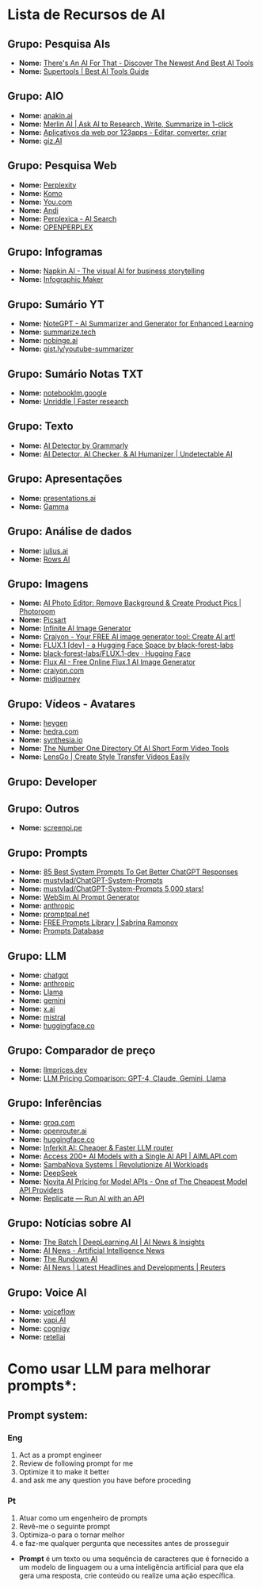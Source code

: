 # Lista de Recursos de AI

## Grupo: Pesquisa AIs
- **Nome:** [There's An AI For That - Discover The Newest And Best AI Tools](https://free.theresanaiforthat.com/)
- **Nome:** [Supertools | Best AI Tools Guide](https://supertools.therundown.ai/)

## Grupo: AIO
- **Nome:** [anakin.ai](https://anakin.ai/)
- **Nome:** [Merlin AI | Ask AI to Research, Write, Summarize in 1-click](https://www.getmerlin.in/)
- **Nome:** [Aplicativos da web por 123apps - Editar, converter, criar](https://123apps.com/pt/)
- **Nome:** [giz.AI](https://www.giz.ai)

## Grupo: Pesquisa Web
- **Nome:** [Perplexity](https://www.perplexity.ai/)
- **Nome:** [Komo](https://komo.ai/)
- **Nome:** [You.com](https://you.com/)
- **Nome:** [Andi](https://andisearch.com/)
- **Nome:** [Perplexica - AI Search](https://perplexica.io/)
- **Nome:** [OPENPERPLEX](https://openperplex.com/)

## Grupo: Infogramas
- **Nome:** [Napkin AI - The visual AI for business storytelling](https://www.napkin.ai/)
- **Nome:** [Infographic Maker](https://piktochart.com/)

## Grupo: Sumário YT
- **Nome:** [NoteGPT - AI Summarizer and Generator for Enhanced Learning](https://notegpt.io/)
- **Nome:** [summarize.tech](https://www.summarize.tech/)
- **Nome:** [nobinge.ai](https://nobinge.ai/)
- **Nome:** [gist.ly/youtube-summarizer](https://gist.ly/youtube-summarizer)

## Grupo: Sumário Notas TXT
- **Nome:** [notebooklm.google](https://notebooklm.google/)
- **Nome:** [Unriddle | Faster research](https://www.unriddle.ai/)

## Grupo: Texto
- **Nome:** [AI Detector by Grammarly](https://www.grammarly.com/ai-detector)
- **Nome:** [AI Detector, AI Checker, & AI Humanizer | Undetectable AI](https://undetectable.ai/)

## Grupo: Apresentações
- **Nome:** [presentations.ai](https://www.presentations.ai/)
- **Nome:** [Gamma](https://gamma.app/)

## Grupo: Análise de dados
- **Nome:** [julius.ai](https://julius.ai/)
- **Nome:** [Rows AI](https://rows.com/ai)

## Grupo: Imagens
- **Nome:** [AI Photo Editor: Remove Background & Create Product Pics | Photoroom](https://www.photoroom.com/)
- **Nome:** [Picsart](https://picsart.com/)
- **Nome:** [Infinite AI Image Generator](https://websim.ai/c/iDr1gCvon4TYIfwTO)
- **Nome:** [Craiyon - Your FREE AI image generator tool: Create AI art!](https://www.craiyon.com/)
- **Nome:** [FLUX.1 [dev] - a Hugging Face Space by black-forest-labs](https://huggingface.co/spaces/black-forest-labs/FLUX.1-dev)
- **Nome:** [black-forest-labs/FLUX.1-dev · Hugging Face](https://huggingface.co/black-forest-labs/FLUX.1-dev)
- **Nome:** [Flux AI - Free Online Flux.1 AI Image Generator](https://flux1.ai/)
- **Nome:** [craiyon.com](https://www.craiyon.com/)
- **Nome:** [midjourney](https://www.midjourney.com/)

## Grupo: Vídeos - Avatares
- **Nome:** [heygen](https://www.heygen.com/)
- **Nome:** [hedra.com](https://www.hedra.com/)
- **Nome:** [synthesia.io](https://www.synthesia.io/)
- **Nome:** [The Number One Directory Of AI Short Form Video Tools](https://www.shortimize.com/ai-video-tools)
- **Nome:** [LensGo | Create Style Transfer Videos Easily](https://lensgo.ai/)

## Grupo: Developer

## Grupo: Outros
- **Nome:** [screenpi.pe](https://screenpi.pe/)

## Grupo: Prompts
- **Nome:** [85 Best System Prompts To Get Better ChatGPT Responses](https://www.greataiprompts.com/prompts/best-system-prompts-for-chatgpt/)
- **Nome:** [mustvlad/ChatGPT-System-Prompts](https://github.com/mustvlad/ChatGPT-System-Prompts)
- **Nome:** [mustvlad/ChatGPT-System-Prompts 5,000 stars!](https://github.com/mustvlad/ChatGPT-System-Prompts/tree/main)
- **Nome:** [WebSim AI Prompt Generator](https://websim.ai/c/ygZQyFODWG91Aluee)
- **Nome:** [anthropic](https://console.anthropic.com/dashboard)
- **Nome:** [promptpal.net](https://www.promptpal.net/)
- **Nome:** [FREE Prompts Library | Sabrina Ramonov](https://sabrinaramonov.notion.site/FREE-Prompts-Library-Sabrina-Ramonov-6ac894954218492d9fc9e1f7f90abc6c)
- **Nome:** [Prompts Database](https://sabrinaramonov.notion.site/7b494e2a821a451cb8ee92bf1a5d962a?v=3d895a3d9b5240939585680eda58dcb9)

## Grupo: LLM
- **Nome:** [chatgpt](https://chatgpt.com/)
- **Nome:** [anthropic](https://www.anthropic.com/)
- **Nome:** [Llama](https://www.llama.com/)
- **Nome:** [gemini](https://gemini.google.com/)
- **Nome:** [x.ai](https://x.ai/)
- **Nome:** [mistral](https://mistral.ai/)
- **Nome:** [huggingface.co](https://huggingface.co/models)

## Grupo: Comparador de preço
- **Nome:** [llmprices.dev](https://llmprices.dev/)
- **Nome:** [LLM Pricing Comparison: GPT-4, Claude, Gemini, Llama](https://anotherwrapper.com/llm-pricing)

## Grupo: Inferências
- **Nome:** [groq.com](https://groq.com/)
- **Nome:** [openrouter.ai](https://openrouter.ai/)
- **Nome:** [huggingface.co](https://huggingface.co/)
- **Nome:** [Inferkit AI: Cheaper & Faster LLM router](https://inferkit.ai/)
- **Nome:** [Access 200+ AI Models with a Single AI API | AIMLAPI.com](https://aimlapi.com/)
- **Nome:** [SambaNova Systems | Revolutionize AI Workloads](https://sambanova.ai/)
- **Nome:** [DeepSeek](https://platform.deepseek.com/sign_in)
- **Nome:** [Novita AI Pricing for Model APIs - One of The Cheapest Model API Providers](https://novita.ai/model-api/pricing)
- **Nome:** [Replicate — Run AI with an API](https://replicate.com/)

## Grupo: Notícias sobre AI
- **Nome:** [The Batch | DeepLearning.AI | AI News & Insights](https://www.deeplearning.ai/the-batch/)
- **Nome:** [AI News - Artificial Intelligence News](https://www.artificialintelligence-news.com/)
- **Nome:** [The Rundown AI](https://www.therundown.ai/)
- **Nome:** [AI News | Latest Headlines and Developments | Reuters](https://www.reuters.com/technology/artificial-intelligence/)

## Grupo: Voice AI
- **Nome:** [voiceflow](https://www.voiceflow.com/)
- **Nome:** [vapi.AI](https://vapi.ai/)
- **Nome:** [cognigy](https://www.cognigy.com/)
- **Nome:** [retellai](https://www.retellai.com/)

   

# Como usar LLM para melhorar prompts*:

## Prompt system:

### Eng

1. Act as a prompt engineer
2. Review de following prompt for me
3. Optimize it to make it better
4. and ask me any question you have before proceding

### Pt

1. Atuar como um engenheiro de prompts
2. Revê-me o seguinte prompt
3. Optimiza-o para o tornar melhor
4. e faz-me qualquer pergunta que necessites antes de prosseguir

* **Prompt** é um texto ou uma sequência de caracteres que é fornecido a um modelo de linguagem ou a uma inteligência artificial para que ela gera uma resposta, crie conteúdo ou realize uma ação específica.
   
